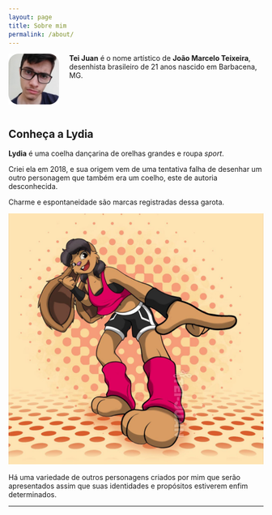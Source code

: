 ```yaml
---
layout: page
title: Sobre mim
permalink: /about/
---
```





<span style="display:block;margin:0px;margin-right:20px;padding:0px;float:left">![](/assets/img/200_Joao5.png)</span>
**Tei Juan** é o nome artístico de **João Marcelo Teixeira**, desenhista brasileiro de 21 anos nascido em Barbacena, MG.  

<br><br><br>


## Conheça a Lydia



**Lydia** é uma coelha dançarina de orelhas grandes e roupa *sport*.  

Criei ela em 2018, e sua origem vem de uma tentativa falha de desenhar um outro personagem que também era um coelho, este de autoria desconhecida.  

Charme e espontaneidade são marcas registradas dessa garota.

![2023-01-27_tei-lydia-superstyle](/assets/img/2023-01-27_tei-lydia-superstyle.jpg)

Há uma variedade de outros personagens criados por mim que serão apresentados assim que suas identidades e propósitos estiverem enfim determinados.  


- - - - - - - - - - -
